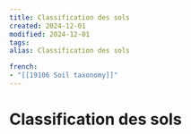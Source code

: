 ```yaml
---
title: Classification des sols
created: 2024-12-01
modified: 2024-12-01
tags: 
alias: Classification des sols

french:
- "[[19106 Soil taxonomy]]"
---
```

# Classification des sols
